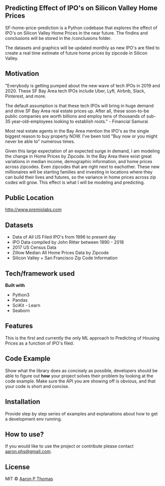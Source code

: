 ## Predicting Effect of IPO's on Silicon Valley Home Prices 
SF-home-price-prediction is a Python codebase that explores the effect of IPO's on Silicon Valley Home Prices in the near future. The findins and conclusions will be stored in the /conclusions folder. 

The datasets and graphics will be updated monthly as new IPO's are filed to create a real time estimate of future home prices by zipcode in Silicon Valley.

## Motivation
"Everybody is getting pumped about the new wave of tech IPOs in 2019 and 2020. These SF Bay Area tech IPOs include Uber, Lyft,
Airbnb, Slack, Pinterest, and more.

The default assumption is that these tech IPOs will bring in huge demand and drive SF Bay Area real estate prices up. After all, these soon-to-be public companies are worth billions and employ tens of thousands of sub-35 year-old-employees looking to establish roots."  - Financial Samurai

Most real estate agents in the Bay Area mention the IPO's as the single biggest reason to buy property NOW. I've been told "Buy now or you might never be able to" numerous times. 

Given this large expectation of an expected surge in demand, I am modeling the change in Home Prices by Zipcode. In the Bay Area there exist great variations in median income, demographic information, and home prices across zipcodes. Even zipcodes that are right next to eachother. These new millionaires will be starting families and investing in locations where they can build their lives and futures, so the variance in home prices across zip codes will grow. This effect is what I will be modeling and predicting.

## Public Location
<http://www.premiolabs.com>
 
## Datasets
- Data of All US Filed IPO's from 1996 to present day
- IPO Data compiled by John Ritter between 1990 - 2018
- 2017 US Census Data
- Zillow Median All Home Prices Data by Zipcode
- Silicon Valley + San Francisco Zip Code Information

## Tech/framework used
<b>Built with</b>
- Python3
- Pandas
- SciKit - Learn
- Seaborn

## Features
This is the first and currently the only ML approach to Predicting of Housing Prices as a function of IPO's filed. 

## Code Example
Show what the library does as concisely as possible, developers should be able to figure out **how** your project solves their problem by looking at the code example. Make sure the API you are showing off is obvious, and that your code is short and concise.

## Installation
Provide step by step series of examples and explanations about how to get a development env running.

## How to use?
If you would like to use the project or contribute please contact aaron.phs@gmail.com.

## License

MIT © [Aaron P Thomas]()
